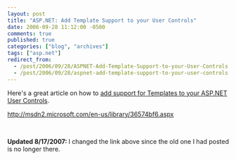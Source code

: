 ```yaml
---
layout: post
title: "ASP.NET: Add Template Support to your User Controls"
date: 2006-09-28 11:12:00 -0500
comments: true
published: true
categories: ["blog", "archives"]
tags: ["asp.net"]
redirect_from: 
  - /post/2006/09/28/ASPNET-Add-Template-Support-to-your-User-Controls
  - /post/2006/09/28/aspnet-add-template-support-to-your-user-controls
---
```

<!-- more -->
<p>Here's a great article on how to <a href="http://msdn2.microsoft.com/en-us/library/36574bf6.aspx">add support for Templates&nbsp;to your&nbsp;ASP.NET User Controls</a>.</p>
<p><a href="http://msdn2.microsoft.com/en-us/library/36574bf6.aspx">http://msdn2.microsoft.com/en-us/library/36574bf6.aspx</a></p>
<p><strong></strong>&nbsp;</p>
<p><strong>Updated 8/17/2007: </strong>I changed the link above since the old one I had posted is no longer there.</p>
<p>&nbsp;</p>
